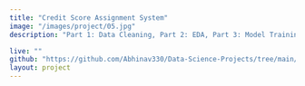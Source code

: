 ```yaml
---
title: "Credit Score Assignment System"
image: "/images/project/05.jpg"
description: "Part 1: Data Cleaning, Part 2: EDA, Part 3: Model Training. Building a robust credit score system through meticulous data cleaning, in-depth EDA, and advanced model training."

live: ""
github: "https://github.com/Abhinav330/Data-Science-Projects/tree/main/EDA%20on%20Credit%20Score%20Dataset" 
layout: project
---
```


